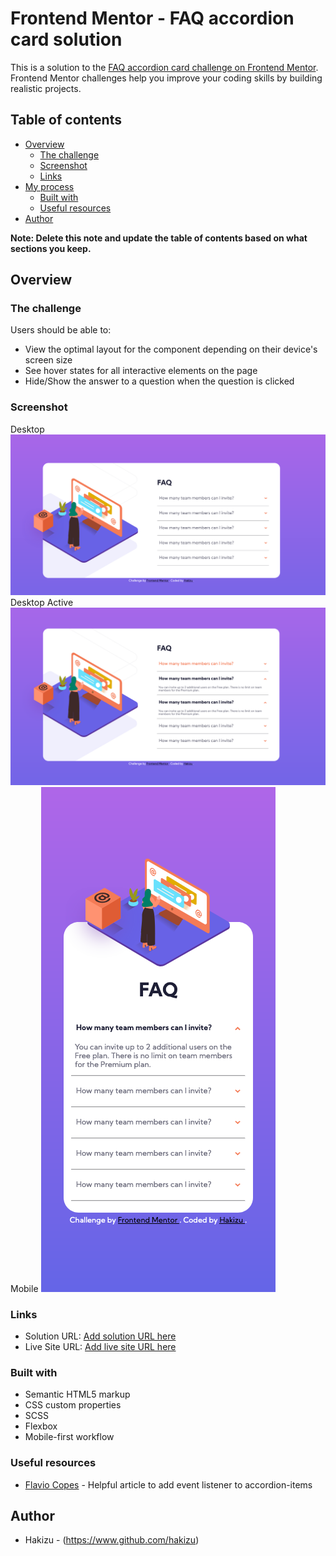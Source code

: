 # Frontend Mentor - FAQ accordion card solution

This is a solution to the [FAQ accordion card challenge on Frontend Mentor](https://www.frontendmentor.io/challenges/faq-accordion-card-XlyjD0Oam). Frontend Mentor challenges help you improve your coding skills by building realistic projects. 

## Table of contents

- [Overview](#overview)
  - [The challenge](#the-challenge)
  - [Screenshot](#screenshot)
  - [Links](#links)
- [My process](#my-process)
  - [Built with](#built-with)
  - [Useful resources](#useful-resources)
- [Author](#author)

**Note: Delete this note and update the table of contents based on what sections you keep.**

## Overview

### The challenge

Users should be able to:

- View the optimal layout for the component depending on their device's screen size
- See hover states for all interactive elements on the page
- Hide/Show the answer to a question when the question is clicked

### Screenshot
Desktop
![Desktop Preview](./screenshots/Desktop.png)
Desktop Active
![Desktop Active](./screenshots/Desktop-active&hover.png)
Mobile
![Mobile](./screenshots/Mobile.png)

### Links

- Solution URL: [Add solution URL here](https://github.com/Hakizu/FrontendChallenge)
- Live Site URL: [Add live site URL here](https://pedantic-panini-6aea52.netlify.app/)


### Built with

- Semantic HTML5 markup
- CSS custom properties
- SCSS
- Flexbox
- Mobile-first workflow


### Useful resources

- [Flavio Copes](https://flaviocopes.com/how-to-add-event-listener-multiple-elements-javascript/) - Helpful article to add event listener to accordion-items

## Author

- Hakizu - (https://www.github.com/hakizu)
